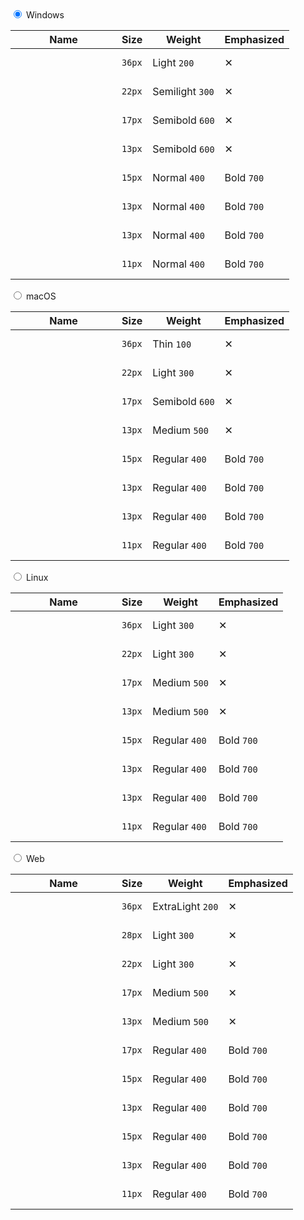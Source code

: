 <div data-tabs>
  <style type="text/css" scoped>
    div[style*="background-image"] {
        height: 40px;
        min-width: 154px;
        background-size: contain;
        background-repeat: no-repeat;
        background-position: 0 center;
    }
  </style>
  <input type="radio" name="tabs" id="overview-win" checked="checked">
  <label for="overview-win">Windows</label>
  <div data-tab>
    <table>
      <thead>
        <tr>
          <th>Name</th>
          <th>Size</th>
          <th>Weight</th>
          <th>Emphasized</th>
        </tr>
      </thead>
      <tbody>
        <tr>
          <td><div style="background-image: url('../images/typography/win-Display20.png')" alt=""></div></td>
          <td><code>36px</code></td>
          <td>Light <code>200</code></td>
          <td>&#10005;</td>
        </tr>
        <tr>
          <td><div style="background-image: url('../images/typography/win-Title30.png')" alt=""></div></td>
          <td><code>22px</code></td>
          <td>Semilight <code>300</code></td>
          <td>&#10005;</td>
        </tr>
        <tr>
          <td><div style="background-image: url('../images/typography/win-Title20.png')" alt=""></div></td>
          <td><code>17px</code></td>
          <td>Semibold <code>600</code></td>
          <td>&#10005;</td>
        </tr>
        <tr>
          <td><div style="background-image: url('../images/typography/win-Title10.png')" alt=""></div></td>
          <td><code>13px</code></td>
          <td>Semibold <code>600</code></td>
          <td>&#10005;</td>
        </tr>
        <tr>
          <td><div style="background-image: url('../images/typography/win-Body20.png')" alt=""></div></td>
          <td><code>15px</code></td>
          <td>Normal <code>400</code></td>
          <td>Bold <code>700</code></td>
        </tr>
        <tr>
          <td><div style="background-image: url('../images/typography/win-Body10.png')" alt=""></div></td>
          <td><code>13px</code></td>
          <td>Normal <code>400</code></td>
          <td>Bold <code>700</code></td>
        </tr>
        <tr>
          <td><div style="background-image: url('../images/typography/win-Caption20.png')" alt=""></div></td>
          <td><code>13px</code></td>
          <td>Normal <code>400</code></td>
          <td>Bold <code>700</code></td>
      </tr>
        <tr>
          <td><div style="background-image: url('../images/typography/win-Caption10.png')" alt=""></div></td>
          <td><code>11px</code></td>
          <td>Normal <code>400</code></td>
          <td>Bold <code>700</code></td>
        </tr>
      </tbody>
    </table>
  </div>

  <input type="radio" name="tabs" id="overview-mac-os">
  <label for="overview-mac-os">macOS</label>
  <div data-tab>
    <table>
      <thead>
        <tr>
          <th>Name</th>
          <th>Size</th>
          <th>Weight</th>
          <th>Emphasized</th>
        </tr>
      </thead>
      <tbody>
        <tr>
          <td><div style="background-image: url('../images/typography/mac-Display20.png')" alt=""></div></td>
          <td><code>36px</code></td>
          <td>Thin <code>100</code></td>
          <td>&#10005;</td>
        </tr>
        <tr>
          <td><div style="background-image: url('../images/typography/mac-Title30.png')" alt=""></div></td>
          <td><code>22px</code></td>
          <td>Light <code>300</code></td>
          <td>&#10005;</td>
        </tr>
        <tr>
          <td><div style="background-image: url('../images/typography/mac-Title20.png')" alt=""></div></td>
          <td><code>17px</code></td>
          <td>Semibold <code>600</code></td>
          <td>&#10005;</td>
        </tr>
        <tr>
          <td><div style="background-image: url('../images/typography/mac-Title10.png')" alt=""></div></td>
          <td><code>13px</code></td>
          <td>Medium <code>500</code></td>
          <td>&#10005;</td>
        </tr>
        <tr>
          <td><div style="background-image: url('../images/typography/mac-Body20.png')" alt=""></div></td>
          <td><code>15px</code></td>
          <td>Regular <code>400</code></td>
          <td>Bold <code>700</code></td>
        </tr>
        <tr>
          <td><div style="background-image: url('../images/typography/mac-Body10.png')" alt=""></div></td>
          <td><code>13px</code></td>
          <td>Regular <code>400</code></td>
          <td>Bold <code>700</code></td>
        </tr>
        <tr>
          <td><div style="background-image: url('../images/typography/mac-Caption20.png')" alt=""></div></td>
          <td><code>13px</code></td>
          <td>Regular <code>400</code></td>
          <td>Bold <code>700</code></td>
        </tr>
        <tr>
          <td><div style="background-image: url('../images/typography/mac-Caption10.png')" alt=""></div></td>
          <td><code>11px</code></td>
          <td>Regular <code>400</code></td>
          <td>Bold <code>700</code></td>
        </tr>
      </tbody>
    </table>
  </div>

  <input type="radio" name="tabs" id="overview-ubuntu">
  <label for="overview-ubuntu">Linux</label>
  <div data-tab>
    <table>
      <thead>
        <tr>
          <th>Name</th>
          <th>Size</th>
          <th>Weight</th>
          <th>Emphasized</th>
        </tr>
      </thead>
      <tbody>
        <tr>
          <td><div style="background-image: url('../images/typography/u-Display20.png')" alt=""></div></td>
          <td><code>36px</code></td>
          <td>Light <code>300</code></td>
          <td>&#10005;</td>
        </tr>
        <tr>
          <td><div style="background-image: url('../images/typography/u-Title30.png')" alt=""></div></td>
          <td><code>22px</code></td>
          <td>Light <code>300</code></td>
          <td>&#10005;</td>
        </tr>
        <tr>
          <td><div style="background-image: url('../images/typography/u-Title20.png')" alt=""></div></td>
          <td><code>17px</code></td>
          <td>Medium <code>500</code></td>
          <td>&#10005;</td>
        </tr>
        <tr>
          <td><div style="background-image: url('../images/typography/u-Title10.png')" alt=""></div></td>
          <td><code>13px</code></td>
          <td>Medium <code>500</code></td>
          <td>&#10005;</td>
        </tr>
        <tr>
          <td><div style="background-image: url('../images/typography/u-Body20.png')" alt=""></div></td>
          <td><code>15px</code></td>
          <td>Regular <code>400</code></td>
          <td>Bold <code>700</code></td>
        </tr>
        <tr>
          <td><div style="background-image: url('../images/typography/u-Body10.png')" alt=""></div></td>
          <td><code>13px</code></td>
          <td>Regular <code>400</code></td>
          <td>Bold <code>700</code></td>
        </tr>
        <tr>
          <td><div style="background-image: url('../images/typography/u-Caption20.png')" alt=""></div></td>
          <td><code>13px</code></td>
          <td>Regular <code>400</code></td>
          <td>Bold <code>700</code></td>
      </tr>
        <tr>
          <td><div style="background-image: url('../images/typography/u-Caption10.png')" alt=""></div></td>
          <td><code>11px</code></td>
          <td>Regular <code>400</code></td>
          <td>Bold <code>700</code></td>
        </tr>
      </tbody>
    </table>
  </div>

  <input type="radio" name="tabs" id="overview-web">
  <label for="overview-web">Web</label>
  <div data-tab>
    <table>
      <thead>
        <tr>
          <th>Name</th>
          <th>Size</th>
          <th>Weight</th>
          <th>Emphasized</th>
        </tr>
      </thead>
      <tbody>
        <tr>
       <td><div style="background-image: url('../images/typography/web-Display20.png')" alt=""></div></td>
          <td><code>36px</code></td>
          <td>ExtraLight <code>200</code></td>
          <td>&#10005;</td>
        </tr>
        <tr>
       <td><div style="background-image: url('../images/typography/web-Title40.png')" alt=""></div></td>
          <td><code>28px</code></td>
          <td>Light <code>300</code></td>
          <td>&#10005;</td>
        </tr>
        <tr>
       <td><div style="background-image: url('../images/typography/web-Title30.png')" alt=""></div></td>
          <td><code>22px</code></td>
          <td>Light <code>300</code></td>
          <td>&#10005;</td>
        </tr>
        <tr>
       <td><div style="background-image: url('../images/typography/web-Title20.png')" alt=""></div></td>
          <td><code>17px</code></td>
          <td>Medium <code>500</code></td>
          <td>&#10005;</td>
        </tr>
        <tr>
       <td><div style="background-image: url('../images/typography/web-Title10.png')" alt=""></div></td>
          <td><code>13px</code></td>
          <td>Medium <code>500</code></td>
          <td>&#10005;</td>
        </tr>
        <tr>
       <td><div style="background-image: url('../images/typography/web-Body30.png')" alt=""></div></td>
          <td><code>17px</code></td>
          <td>Regular <code>400</code></td>
          <td>Bold <code>700</code></td>
        </tr>
        <tr>
       <td><div style="background-image: url('../images/typography/web-Body20.png')" alt=""></div></td>
          <td><code>15px</code></td>
          <td>Regular <code>400</code></td>
          <td>Bold <code>700</code></td>
        </tr>
        <tr>
       <td><div style="background-image: url('../images/typography/web-Body10.png')" alt=""></div></td>
          <td><code>13px</code></td>
          <td>Regular <code>400</code></td>
          <td>Bold <code>700</code></td>
        </tr>
        <tr>
       <td><div style="background-image: url('../images/typography/web-Caption30.png')" alt=""></div></td>
          <td><code>15px</code></td>
          <td>Regular <code>400</code></td>
          <td>Bold <code>700</code></td>
      </tr>
        <tr>
       <td><div style="background-image: url('../images/typography/web-Caption20.png')" alt=""></div></td>
          <td><code>13px</code></td>
          <td>Regular <code>400</code></td>
          <td>Bold <code>700</code></td>
      </tr>
        <tr>
       <td><div style="background-image: url('../images/typography/web-Caption10.png')" alt=""></div></td>
          <td><code>11px</code></td>
          <td>Regular <code>400</code></td>
          <td>Bold <code>700</code></td>
        </tr>
      </tbody>
    </table>
  </div>
</div>
